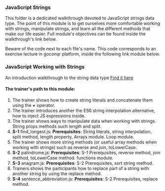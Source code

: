 ### JavaScript Strings

This folder is a dedicated walkthrough devoted to JavaScript strings data type. The point of this
module is to get ourselves more comfortable working with strings, manipulate strings, and learn all
the different methods that make our life easier. Full module's objectives can be found inside the walkthrough's link below.

Beware of the code next to each file's name. This code corresponds to an exercise lecture in goconqr
platform, inside the following link module below.

### JavaScript Working with Strings

An introduction walkthrough to the string data type [Find it here](https://www.goconqr.com/c/61278-js-strings-data-type/course_modules/91617-course-s-objectives?=)

#### The trainer's path to this module:

1. The trainer shows how to create string literals and concatenate them using the **+** operator.
2. The trainer introduces another the ES6 string interpolation alternative, how to inject JS expressions inside.
3. The trainer shows ways to manipulate data when working with strings. String props methods such length and split.
4. **S-1** find_longest.js: **Prerequisites**: String literals, string interpolation, split method, length property, Arrays module. Loop module.
5. The trainer shows more string methods (or useful array methods when working with strings) such as reverse and join, toLowerCase.
6. **S-2** palindrome.js: **Prerequisites**: S-1 Prerequisites, reverse method, join method, toLowerCase method. functions module.
7. **S-3** anagram.js: **Prerequisites**: S-2 Prerequisites, sort string method.
8. Trainers shows the participants how to replace part of a string with another string by using the replace method.
8. **S-4** sentence_abbreviation.js: **Prerequisites**: S-2 Prerequisites, replace method.
